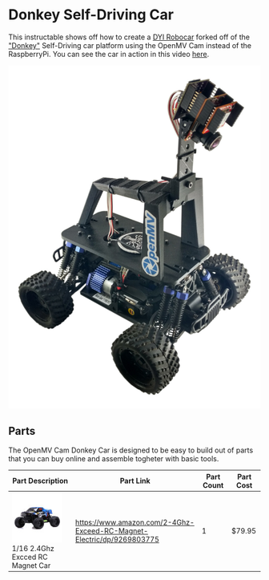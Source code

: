 # Donkey Self-Driving Car

This instructable shows off how to create a [DYI Robocar](http://diyrobocars.com/) forked off of the ["Donkey"](http://www.donkeycar.com/) Self-Driving car platform using the OpenMV Cam instead of the RaspberryPi. You can see the car in action in this video [here](http://youtu.be/Pm88BEz3upM).

![OpenMV Cam powered Donkey Car](images/donkey-car-web.jpg "OpenMV Cam powered Donkey Car")

## Parts

The OpenMV Cam Donkey Car is designed to be easy to build out of parts that you can buy online and assemble togheter with basic tools.

Part Description | Part Link | Part Count | Part Cost
---------------- | --------- | ---------- | ---------
![1/16 2.4Ghz Excced RC Magnet Car](images/parts/magnet-car.jpg "1/16 2.4Ghz Excced RC Magnet Car") 1/16 2.4Ghz Excced RC Magnet Car | https://www.amazon.com/2-4Ghz-Exceed-RC-Magnet-Electric/dp/9269803775 | 1 | $79.95
